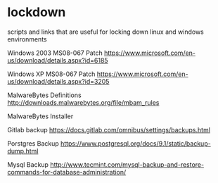 # lockdown
scripts and links that are useful for locking down linux and windows environments

Windows 2003 MS08-067 Patch 
https://www.microsoft.com/en-us/download/details.aspx?id=6185 
 
Windows XP MS08-067 Patch 
https://www.microsoft.com/en-us/download/details.aspx?id=3205 
 
MalwareBytes Definitions 
http://downloads.malwarebytes.org/file/mbam_rules 
 
MalwareBytes Installer 
 
Gitlab backup 
https://docs.gitlab.com/omnibus/settings/backups.html 
 
Porstgres Backup 
https://www.postgresql.org/docs/9.1/static/backup-dump.html 
 
Mysql Backup 
http://www.tecmint.com/mysql-backup-and-restore-commands-for-database-administration/ 
